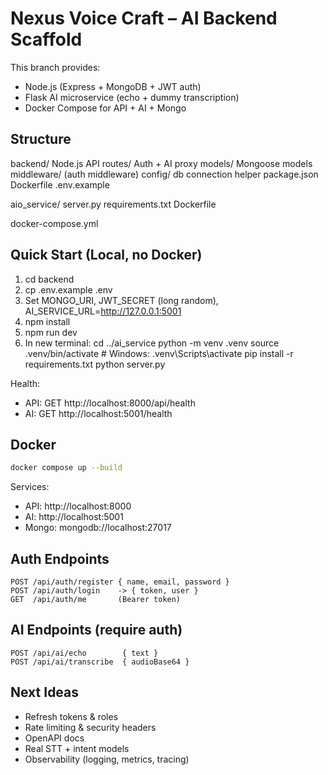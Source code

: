 # Nexus Voice Craft – AI Backend Scaffold

This branch provides:
- Node.js (Express + MongoDB + JWT auth)
- Flask AI microservice (echo + dummy transcription)
- Docker Compose for API + AI + Mongo

## Structure
backend/              Node.js API
  routes/             Auth + AI proxy
  models/             Mongoose models
  middleware/         (auth middleware)
  config/             db connection helper
  package.json
  Dockerfile
  .env.example

aio_service/
  server.py
  requirements.txt
  Dockerfile

docker-compose.yml

## Quick Start (Local, no Docker)
1. cd backend
2. cp .env.example .env
3. Set MONGO_URI, JWT_SECRET (long random), AI_SERVICE_URL=http://127.0.0.1:5001
4. npm install
5. npm run dev
6. In new terminal:
   cd ../ai_service
   python -m venv .venv
   source .venv/bin/activate   # Windows: .venv\Scripts\activate
   pip install -r requirements.txt
   python server.py

Health:
- API: GET http://localhost:8000/api/health
- AI:  GET http://localhost:5001/health

## Docker
```bash
docker compose up --build
```

Services:
- API:  http://localhost:8000
- AI:   http://localhost:5001
- Mongo: mongodb://localhost:27017

## Auth Endpoints
```http
POST /api/auth/register { name, email, password }
POST /api/auth/login    -> { token, user }
GET  /api/auth/me       (Bearer token)
```

## AI Endpoints (require auth)
```http
POST /api/ai/echo        { text }
POST /api/ai/transcribe  { audioBase64 }
```

## Next Ideas
- Refresh tokens & roles
- Rate limiting & security headers
- OpenAPI docs
- Real STT + intent models
- Observability (logging, metrics, tracing)